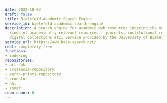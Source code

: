 ```yaml
---
date: 2022-10-03
draft: false
title: Bielefeld Academic Search Engine
service_id: bielefeld-academic-search-engine
description: A search engine for academic web resources indexing the metadata of all
  kinds of academically relevant resources – journals, institutional repositories,
  digital collections etc… Service provided by the University of Bielefeld (Germany).
service_url: https://www.base-search.net/
cost: completely_free
functions:
- indexing
repositories:
- art-dok
- crossasia-repository
- earth-prints-repository
- econstor
- hal
- ssoar
repo_count: 6
---
```



